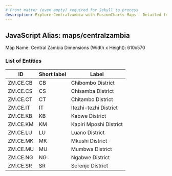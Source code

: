 ```yaml
---
# Front matter (even empty) required for Jekyll to process
description: Explore Centralzambia with FusionCharts Maps – Detailed features for seamless integration. Try now & enhance your data visualization today! 
---
```


## JavaScript Alias: maps/centralzambia

Map Name: Central Zambia
Dimensions (Width x Height): 610x570





### List of Entities

ID | Short label | Label
---|---|---|
ZM.CE.CB|CB|Chibombo District
ZM.CE.CS|CS|Chisamba District
ZM.CE.CT|CT|Chitambo District
ZM.CE.IT|IT|Itezhi-tezhi District
ZM.CE.KB|KB|Kabwe District
ZM.CE.KM|KM|Kapiri Mposhi District
ZM.CE.LU|LU|Luano District
ZM.CE.MK|MK|Mkushi District
ZM.CE.MU|MU|Mumbwa District
ZM.CE.NG|NG|Ngabwe District
ZM.CE.SR|SR|Serenje District